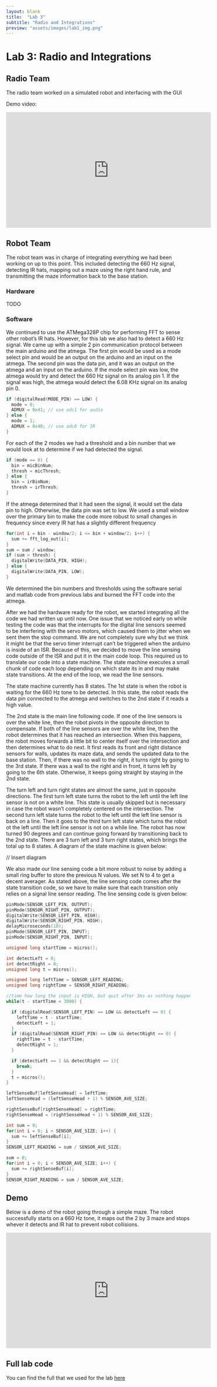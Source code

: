 ```yaml
---
layout: blank
title:  "Lab 3"
subtitle: "Radio and Integrations"
preview: "assets/images/lab1_img.png"
---
```


# Lab 3: Radio and Integrations

## Radio Team

The radio team worked on a simulated robot and interfacing with the GUI

Demo video:

<iframe width="560" height="315" src="https://www.youtube.com/embed/Y5K-v3xKlyE" frameborder="0" allow="autoplay; encrypted-media" allowfullscreen></iframe>

## Robot Team

The robot team was in charge of integrating everything we had been working on up to this point. This included detecting the 660 Hz signal, detecting IR hats, mapping out a maze using the right hand rule, and transmitting the maze information back to the base station. 

### Hardware

TODO

### Software

We continued to use the ATMega328P chip for performing FFT to sense other robot’s IR hats. However, for this lab we also had to detect a 660 Hz signal. We came up with a simple 2 pin communication protocol between the main arduino and the atmega. The first pin would be used as a mode select pin and would be an output on the arduino and an input on the atmega. The second pin was the data pin, and it was an output on the atmega and an input on the arduino. If the mode select pin was low, the atmega would try and detect the 660 Hz signal on its analog pin 1. If the signal was high, the atmega would detect the 6.08 KHz signal on its analog pin 0.

```cpp
if (digitalRead(MODE_PIN) == LOW) {
  mode = 0;
  ADMUX = 0x41; // use adc1 for audio
} else {
  mode = 1;
  ADMUX = 0x40; // use adc0 for IR
}
```

For each of the 2 modes we had a threshold and a bin number that we would look at to determine if we had detected the signal. 

```cpp
if (mode == 0) {
  bin = micBinNum;
  thresh = micThresh;
} else {
  bin = irBinNum;
  thresh = irThresh;
}
```

If the atmega determined that it had seen the signal, it would set the data pin to high. Otherwise, the data pin was set to low. We used a small window over the primary bin to make the code more robust to small changes in frequency since every IR hat has a slightly different frequency

```cpp
for(int i = bin - window/2; i <= bin + window/2; i++) {
  sum += fft_log_out[i];
}
sum = sum / window;
if (sum > thresh) {
  digitalWrite(DATA_PIN, HIGH);
} else {
  digitalWrite(DATA_PIN, LOW);  
}
```

We determined the bin numbers and thresholds using the software serial and matlab code from previous labs and burned the FFT code into the atmega.


After we had the hardware ready for the robot, we started integrating all the code we had written up until now. One issue that we noticed early on while testing the code was that the interrupts for the digital line sensors seemed to be interfering with the servo motors, which caused them to jitter when we sent them the stop command. We are not completely sure why but we think it might be that the servo timer interrupt can’t be triggered when the arduino is inside of an ISR. Because of this, we decided to move the line sensing code outside of the ISR and put it in the main code loop. This required us to translate our code into a state machine. The state machine executes a small chunk of code each loop depending on which state its in and may make state transitions. At the end of the loop, we read the line sensors.

The state machine currently has 8 states. The 1st state is when the robot is waiting for the 660 Hz tone to be detected. In this state, the robot reads the data pin connected to the atmega and switches to the 2nd state if it reads a high value.

The 2nd state is the main line following code. If one of the line sensors is over the white line, then the robot pivots in the opposite direction to compensate. If both of the line sensors are over the white line, then the robot determines that it has reached an intersection. When this happens, the robot moves forwards a little bit to center itself over the intersection and then determines what to do next. It first reads its front and right distance sensors for walls, updates its maze data, and sends the updated data to the base station. Then, if there was no wall to the right, it turns right by going to the 3rd state. If there was a wall to the right and in front, it turns left by going to the 6th state. Otherwise, it keeps going straight by staying in the 2nd state.

The turn left and turn right states are almost the same, just in opposite directions. The first turn left state turns the robot to the left until the left line sensor is not on a white line. This state is usually skipped but is necessary in case the robot wasn’t completely centered on the intersection. The second turn left state turns the robot to the left until the left line sensor is back on a line. Then it goes to the third turn left state which turns the robot ot the left until the left line sensor is not on a while line. The robot has now turned 90 degrees and can continue going forward by transitioning back to the 2nd state. There are 3 turn left and 3 turn right states, which brings the total up to 8 states. A diagram of the state machine is given below:

// Insert diagram

We also made our line sensing code a bit more robust to noise by adding a small ring buffer to store the previous N values. We set N to 4 to get a decent averager. As stated above, the line sensing code comes after the state transition code, so we have to make sure that each transition only relies on a signal line sensor reading. The line sensing code is given below:

```cpp
pinMode(SENSOR_LEFT_PIN, OUTPUT);
pinMode(SENSOR_RIGHT_PIN, OUTPUT);
digitalWrite(SENSOR_LEFT_PIN, HIGH);
digitalWrite(SENSOR_RIGHT_PIN, HIGH);
delayMicroseconds(10);
pinMode(SENSOR_LEFT_PIN, INPUT);
pinMode(SENSOR_RIGHT_PIN, INPUT);

unsigned long startTime = micros();

int detectLeft = 0;
int detectRight = 0;
unsigned long t = micros();

unsigned long leftTime = SENSOR_LEFT_READING;
unsigned long rightTime = SENSOR_RIGHT_READING;

//time how long the input is HIGH, but quit after 3ms as nothing happens after that
while(t - startTime < 3000) {

  if (digitalRead(SENSOR_LEFT_PIN) == LOW && detectLeft == 0) {
    leftTime = t - startTime;
    detectLeft = 1;
  }
  if (digitalRead(SENSOR_RIGHT_PIN) == LOW && detectRight == 0) {
    rightTime = t - startTime;
    detectRight = 1;
  }

  if (detectLeft == 1 && detectRight == 1){
    break;
  }
  t = micros();
}

leftSenseBuf[leftSenseHead] = leftTime;
leftSenseHead = (leftSenseHead + 1) % SENSOR_AVE_SIZE;

rightSenseBuf[rightSenseHead] = rightTime;
rightSenseHead = (rightSenseHead + 1) % SENSOR_AVE_SIZE;

int sum = 0;
for(int i = 0; i < SENSOR_AVE_SIZE; i++) {
  sum += leftSenseBuf[i];
}
SENSOR_LEFT_READING = sum / SENSOR_AVE_SIZE;

sum = 0;
for(int i = 0; i < SENSOR_AVE_SIZE; i++) {
  sum += rightSenseBuf[i];  
}
SENSOR_RIGHT_READING = sum / SENSOR_AVE_SIZE;
```

## Demo

Below is a demo of the robot going through a simple maze. The robot successfully starts on a 660 Hz tone, it maps out the 2 by 3 maze and stops whever it detects and IR hat to prevent robot collisions.

<iframe width="560" height="315" src="https://www.youtube.com/embed/3a3IrtT6TUA" frameborder="0" allow="autoplay; encrypted-media" allowfullscreen></iframe>

## Full lab code

You can find the full that we used for the lab [here](https://github.com/ece3400team11/ece3400team11.github.io/tree/master/_labs/lab3/code)
